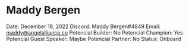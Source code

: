 # Maddy Bergen

Date: December 19, 2022
Discord: Maddy Bergen#4849
Email: maddy@angelalliance.co
Potencial Builder: No
Potencial Champion: Yes
Potencial Guest Speaker: Maybe
Potencial Partner: No
Status: Onboard